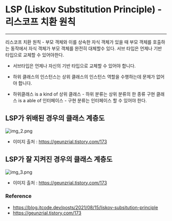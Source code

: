 # LSP (Liskov Substitution Principle) - 리스코프 치환 원칙

<hr>

리스코프 치환 원칙 - 부모 객체와 이를 상속한 자식 객체가 있을 때 부모 객체를 호출하는 동작에서 자식 객체가 부모 객체를 완전히 대체할수 있다. 
서브 타입은 언제나 기반 타입으로 교체할 수 있어야한다.

- 서브타입은 언제나 자신의 기반 타입으로 교체할 수 있어야 합니다.

- 하위 클래스의 인스턴스는 상위 클래스의 인스턴스 역할을 수행하는데 문제가 없어야 합니다.
- 하위클래스 is a kind of 상위 클래스 - 하위 분류는 상위 분류의 한 종류
  구현 클래스 is a able of 인터페이스 - 구현 분류는 인터페이스 할 수 있어야 한다.

## LSP가 위배된 경우의 클래스 계층도
![img_2.png](img_2.png)
- 이미지 출처 : https://geunzrial.tistory.com/173


## LSP가 잘 지켜진 경우의 클래스 계층도
![img_3.png](img_3.png)
- 이미지 출처 : https://geunzrial.tistory.com/173

### Reference

- https://blog.itcode.dev/posts/2021/08/15/liskov-subsitution-principle
- https://geunzrial.tistory.com/173